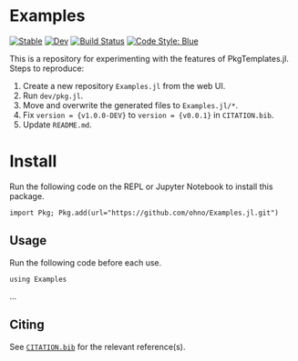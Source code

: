 # Examples

[![Stable](https://img.shields.io/badge/docs-stable-blue.svg)](https://ohno.github.io/Examples.jl/stable/)
[![Dev](https://img.shields.io/badge/docs-dev-blue.svg)](https://ohno.github.io/Examples.jl/dev/)
[![Build Status](https://github.com/ohno/Examples.jl/actions/workflows/CI.yml/badge.svg?branch=main)](https://github.com/ohno/Examples.jl/actions/workflows/CI.yml?query=branch%3Amain)
[![Code Style: Blue](https://img.shields.io/badge/code%20style-blue-4495d1.svg)](https://github.com/invenia/BlueStyle)

This is a repository for experimenting with the features of PkgTemplates.jl. Steps to reproduce:

1. Create a new repository `Examples.jl` from the web UI.
2. Run `dev/pkg.jl`.
3. Move and overwrite the generated files to `Examples.jl/*`.
4. Fix `version = {v1.0.0-DEV}` to `version = {v0.0.1}` in `CITATION.bib`.
5. Update `README.md`.

# Install

Run the following code on the REPL or Jupyter Notebook to install this package.
```
import Pkg; Pkg.add(url="https://github.com/ohno/Examples.jl.git")
```

## Usage

Run the following code before each use.

```
using Examples
```

...

## Citing

See [`CITATION.bib`](CITATION.bib) for the relevant reference(s).
